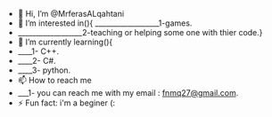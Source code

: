 - 👋 Hi, I’m @MrferasALqahtani
- 👀 I’m interested in(){
  __________________1-games.
- __________________2-teaching or helping some one with thier code.}
- 🌱 I’m currently learning(){
- ____1- C++.
- ____2- C#.
- ____3- python.
- 📫 How to reach me
- ___1- you can reach me with my email : fnmq27@gmail.com.
- ⚡ Fun fact: i'm a beginer (:

<!---
MrferasALqahtani/MrferasALqahtani is a ✨ special ✨ repository because its `README.md` (this file) appears on your GitHub profile.
You can click the Preview link to take a look at your changes.
--->
